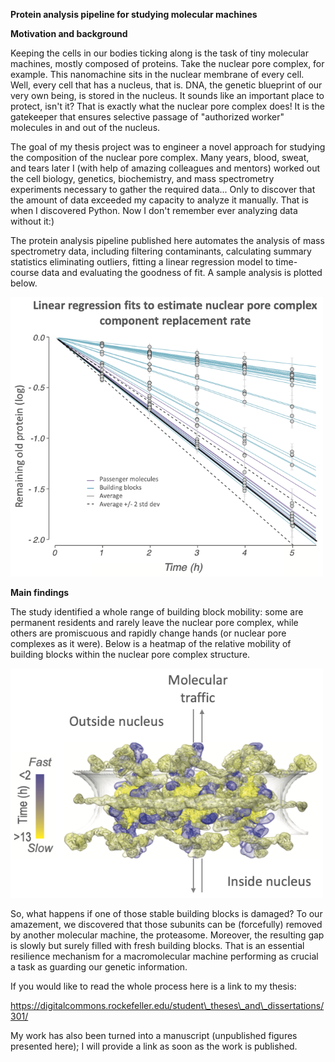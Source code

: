 **Protein analysis pipeline for studying molecular machines**

**Motivation and background**

Keeping the cells in our bodies ticking along is the task of tiny
molecular machines, mostly composed of proteins. Take the nuclear pore
complex, for example. This nanomachine sits in the nuclear membrane of every
cell. Well, every cell that has a nucleus, that is. DNA, the genetic
blueprint of our very own being, is stored in the nucleus. It sounds
like an important place to protect, isn\'t it? That is exactly what the
nuclear pore complex does! It is the gatekeeper that ensures selective
passage of "authorized worker" molecules in and out of the nucleus. 

The goal of my thesis project was to engineer a novel approach for
studying the composition of the nuclear pore complex. Many years, blood,
sweat, and tears later I (with help of amazing colleagues and mentors)
worked out the cell biology, genetics, biochemistry, and mass
spectrometry experiments necessary to gather the required data... Only
to discover that the amount of data exceeded my capacity to analyze it
manually. That is when I discovered Python. Now I don't remember ever
analyzing data without it:)

The protein analysis pipeline published here automates the analysis of
mass spectrometry data, including filtering contaminants, calculating
summary statistics eliminating outliers, fitting a linear regression
model to time-course data and evaluating the goodness of fit. A sample
analysis is plotted below.

<img src="Images/exchange_fits.png" width="500">

**Main findings**

The study identified a whole range of building block mobility: some are
permanent residents and rarely leave the nuclear pore complex, while
others are promiscuous and rapidly change hands (or nuclear pore
complexes as it were). Below is a heatmap of the relative mobility of
building blocks within the nuclear pore complex structure.

<img src="Images/npc_map.png" width="500">

So, what happens if one of those stable building blocks is damaged? To
our amazement, we discovered that those subunits can be (forcefully)
removed by another molecular machine, the proteasome. Moreover, the
resulting gap is slowly but surely filled with fresh building blocks.
That is an essential resilience mechanism for a macromolecular machine
performing as crucial a task as guarding our genetic information.

If you would like to read the whole process here is a link to my thesis:

https://digitalcommons.rockefeller.edu/student\_theses\_and\_dissertations/301/

My work has also been turned into a manuscript (unpublished figures
presented here); I will provide a link as soon as the work is published.
